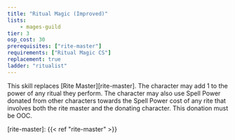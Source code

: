 ```yaml
---
title: "Ritual Magic (Improved)"
lists:
    - mages-guild
tier: 3
osp_cost: 30
prerequisites: ["rite-master"]
requirements: ["Ritual Magic CS"]
replacement: true
ladder: "ritualist"
---
```

This skill replaces [Rite Master][rite-master]. The character may add 1 to the power of any ritual they perform. The character may also use Spell Power donated from other characters towards the Spell Power cost of any rite that involves both the rite master and the donating character. This donation must be OOC.

[rite-master]: {{< ref "rite-master" >}}